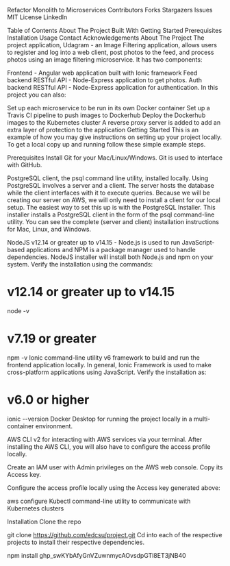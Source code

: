 
Refactor Monolith to Microservices
Contributors Forks Stargazers Issues MIT License LinkedIn

Table of Contents
About The Project
Built With
Getting Started
Prerequisites
Installation
Usage
Contact
Acknowledgements
About The Project
The project application, Udagram - an Image Filtering application, allows users to register and log into a web client, post photos to the feed, and process photos using an image filtering microservice. It has two components:

Frontend - Angular web application built with Ionic framework
Feed backend RESTful API - Node-Express application to get photos.
Auth backend RESTful API - Node-Express application for authentication.
In this project you can also:

Set up each microservice to be run in its own Docker container
Set up a Travis CI pipeline to push images to Dockerhub
Deploy the Dockerhub images to the Kubernetes cluster
A reverse proxy server is added to add an extra layer of protection to the application
Getting Started
This is an example of how you may give instructions on setting up your project locally. To get a local copy up and running follow these simple example steps.

Prerequisites
Install Git for your Mac/Linux/Windows. Git is used to interface with GitHub.

PostgreSQL client, the psql command line utility, installed locally. Using PostgreSQL involves a server and a client. The server hosts the database while the client interfaces with it to execute queries. Because we will be creating our server on AWS, we will only need to install a client for our local setup. The easiest way to set this up is with the PostgreSQL Installer. This installer installs a PostgreSQL client in the form of the psql command-line utility. You can see the complete (server and client) installation instructions for Mac, Linux, and Windows.

NodeJS v12.14 or greater up to v14.15 - Node.js is used to run JavaScript-based applications and NPM is a package manager used to handle dependencies. NodeJS installer will install both Node.js and npm on your system. Verify the installation using the commands:

# v12.14 or greater up to v14.15
node -v
# v7.19 or greater
npm -v
Ionic command-line utility v6 framework to build and run the frontend application locally. In general, Ionic Framework is used to make cross-platform applications using JavaScript. Verify the installation as:

# v6.0 or higher
ionic --version
Docker Desktop for running the project locally in a multi-container environment.

AWS CLI v2 for interacting with AWS services via your terminal. After installing the AWS CLI, you will also have to configure the access profile locally.

Create an IAM user with Admin privileges on the AWS web console. Copy its Access key.

Configure the access profile locally using the Access key generated above:

aws configure
Kubectl command-line utility to communicate with Kubernetes clusters

Installation
Clone the repo

git clone https://github.com/edcsu/project.git
Cd into each of the respective projects to install their respective dependencies.

npm install 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